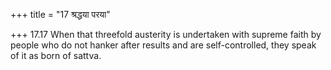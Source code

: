 +++
title = "17 श्रद्धया परया"

+++
17.17 When that threefold austerity is undertaken with supreme faith by
people who do not hanker after results and are self-controlled, they
speak of it as born of sattva.
